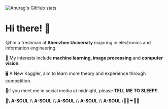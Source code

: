 
![Anurag's GitHub stats](https://github-readme-stats.vercel.app/api?username=CNShawn&theme=nightowl&include_all_commits=true)  
# Hi there! :beers:

😃I'm a freshman at __Shenzhen University__ majoring in electronics and information engineering.  


📝 My interests include __machine learning, image processing__ and __computer vision__.  


🖥️ A New Kaggler, aim to learn more theory and experience through competition.  


🌃if you meet me in social media at midnight, please __TELL ME TO SLEEP!!__.  


💐\ __A-SOUL__ /\ __A-SOUL__ /\ __A-SOUL__ /\ __A-SOUL__ /\ __A-SOUL__ /🍬🍦☔🌟🤡 

  <!--

  *😅 I’m looking to collaborate on ...

  *😅 I’m looking for help with ...

  *😅Ask me about ...

  *😅 How to reach me: ...

  *😅 Pronouns: ...

  *😅 Fun fact: ...

  -->




